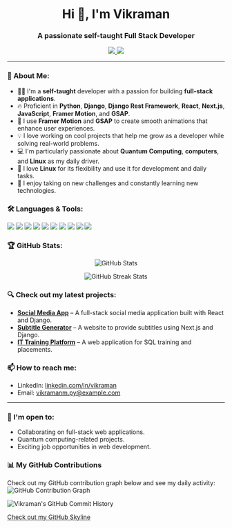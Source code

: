 <h1 align="center">Hi 👋, I'm Vikraman</h1>
<h3 align="center">A passionate self-taught Full Stack Developer</h3>

<p align="center">
  <a href="https://github.com/vikraman" target="_blank">
    <img src="https://img.shields.io/github/followers/vikraman?label=Follow&style=social" />
  </a>
  <a href="mailto:youremail@example.com" target="_blank">
    <img src="https://img.shields.io/badge/Email-me-red" />
  </a>
</p>

---

### 🌟 About Me:

- 🧑‍💻 I'm a **self-taught** developer with a passion for building **full-stack applications**.
- 🔥 Proficient in **Python**, **Django**, **Django Rest Framework**, **React**, **Next.js**, **JavaScript**, **Framer Motion**, and **GSAP**.
- 🎨 I use **Framer Motion** and **GSAP** to create smooth animations that enhance user experiences.
- 💡 I love working on cool projects that help me grow as a developer while solving real-world problems.
- 💻 I'm particularly passionate about **Quantum Computing**, **computers**, and **Linux** as my daily driver.
- 🐧 I love **Linux** for its flexibility and use it for development and daily tasks.
- 🚀 I enjoy taking on new challenges and constantly learning new technologies.

### 🛠️ Languages & Tools:
<p align="left">
  <img src="https://img.shields.io/badge/Python-3776AB?style=for-the-badge&logo=python&logoColor=white" />
  <img src="https://img.shields.io/badge/Django-092E20?style=for-the-badge&logo=django&logoColor=white" />
  <img src="https://img.shields.io/badge/React-61DAFB?style=for-the-badge&logo=react&logoColor=black" />
  <img src="https://img.shields.io/badge/Next.js-000000?style=for-the-badge&logo=next.js&logoColor=white" />
  <img src="https://img.shields.io/badge/JavaScript-F7DF1E?style=for-the-badge&logo=javascript&logoColor=black" />
  <img src="https://img.shields.io/badge/Framer_Motion-0055FF?style=for-the-badge&logo=framer&logoColor=white" />
  <img src="https://img.shields.io/badge/GSAP-88CE02?style=for-the-badge&logo=greensock&logoColor=white" />
  <img src="https://img.shields.io/badge/Tailwind_CSS-38B2AC?style=for-the-badge&logo=tailwind-css&logoColor=white" />
  <img src="https://img.shields.io/badge/PostgreSQL-4169E1?style=for-the-badge&logo=postgresql&logoColor=white" />
  <img src="https://img.shields.io/badge/Linux-FCC624?style=for-the-badge&logo=linux&logoColor=black" />
</p>

### 🏆 GitHub Stats:
<p align="center">
  <img src="https://github-readme-stats.vercel.app/api?username=ROMANVIKI&show_icons=true&theme=tokyonight" alt="GitHub Stats" />
</p>

<p align="center">
  <img src="https://github-readme-streak-stats.herokuapp.com/?user=ROMANVIKI&theme=radical" alt="GitHub Streak Stats" />
</p>

### 🔍 Check out my latest projects:
- **[Social Media App](https://github.com/ROMANVIKI/vchat)** – A full-stack social media application built with React and Django.
- **[Subtitle Generator](https://github.com/ROMANVIKI/submaster)** – A website to provide subtitles using Next.js and Django.
- **[IT Training Platform](https://github.com/ROMANVIKI/quantum_step)** – A web application for SQL training and placements.

### 📫 How to reach me:
- LinkedIn: [linkedin.com/in/vikraman](https://www.linkedin.com/in/vikraman-m-4067b5252)
- Email: vikramanm.py@example.com

---

### 🚀 I'm open to:
- Collaborating on full-stack web applications.
- Quantum computing-related projects.
- Exciting job opportunities in web development.


### 📊 My GitHub Contributions

Check out my GitHub contribution graph below and see my daily activity:
![GitHub Contribution Graph](https://github.com/ROMANVIKI)

![Vikraman's GitHub Commit History](http://github-profile-summary-cards.vercel.app/api/cards/profile-details?username=ROMANVIKI&theme=default)

[Check out my GitHub Skyline](https://skyline.github.com/ROMANVIKI)

